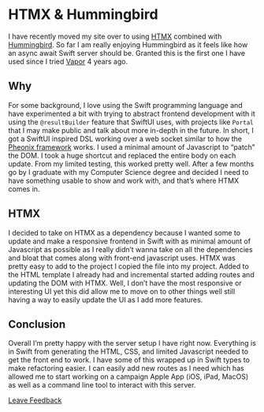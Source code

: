 # HTMX & Hummingbird

I have recently moved my site over to using [HTMX](https://htmx.org) combined 
with [Hummingbird](https://hummingbird.codes). So far I am really enjoying 
Hummingbird as it feels like how an async await Swift server should be. Granted
this is the first one I have used since I tried [Vapor](https://vapor.codes) 4 
years ago.

## Why

For some background, I love using the Swift programming language and have 
experimented a bit with trying to abstract frontend development with it using 
the `@resultBuilder` feature that SwiftUI uses, with projects like `Portal` 
that I may make public and talk about more in-depth in the future. In short, I 
got a SwiftUI inspired DSL working over a web socket similar to how the 
[Pheonix framework](https://www.phoenixframework.org) works. I used a minimal 
amount of Javascript to “patch” the DOM. I took a huge shortcut and replaced 
the entire body on each update. From my limited testing, this worked pretty 
well. After a few months go by I graduate with my Computer Science degree and 
decided I need to have something usable to show and work with, and that’s where
HTMX comes in.

## HTMX

I decided to take on HTMX as a dependency because I wanted some to update and 
make a responsive frontend in Swift with as minimal amount of Javascript as 
possible as I really didn’t wanna take on all the dependencies and bloat that 
comes along with front-end javascript uses. HTMX was pretty easy to add to the 
project I copied the file into my project. Added to the HTML template I already
had and incremental started adding routes and updating the DOM with HTMX. Well,
I don’t have the most responsive or interesting UI yet this did allow me to 
move on to other things well still having a way to easily update the UI as I 
add more features.

## Conclusion

Overall I’m pretty happy with the server setup I have right now. Everything is 
in Swift from generating the HTML, CSS, and limited Javascript needed to get 
the front end to work. I have some of this wrapped up in Swift types to make 
refactoring easier. I can easily add new routes as I need which has allowed me 
to start working on a campaign Apple App (iOS, iPad, MacOS) as well as a 
command line tool to interact with this server.

[Leave Feedback](https://github.com/zaneenders/articles/blob/main/htmx-hummingbird.md)